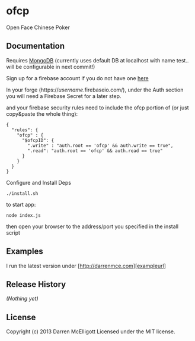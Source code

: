 # ofcp

Open Face Chinese Poker

## Documentation

Requires [MongoDB][mongo] (currently uses default DB at localhost with name test.. will be configurable in next commit!)

[mongo]: http://mongodb.com

Sign up for a firebase account if you do not have one [here][firebase]

[firebase]: http://www.firebase.com

In your forge (https://_username_.firebaseio.com/), under the Auth section you will need a Firebase Secret for a later step.

and your firebase security rules need to include the ofcp portion of (or just copy&paste the whole thing):

```
{
  "rules": {
    "ofcp" : {
      "$ofcpID": {
        ".write" : "auth.root == 'ofcp' && auth.write == true",
        ".read": "auth.root == 'ofcp' && auth.read == true"
      }
    }
  }
}
```

Configure and Install Deps

```
./install.sh
```

to start app:

```
node index.js
```

then open your browser to the address/port you specified in the install script

## Examples
I run the latest version under [http://darrenmce.com][exampleurl]

[exampleurl]: http://darrenmce.com

## Release History
_(Nothing yet)_

## License
Copyright (c) 2013 Darren McElligott
Licensed under the MIT license.
